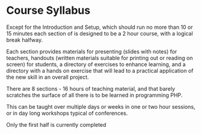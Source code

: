 # Course Syllabus

Except for the Introduction and Setup, which should run no more than 10 or 15 minutes each section of is designed to be a 2 hour course, with a logical break halfway.

Each section provides materials for presenting (slides with notes) for teachers, handouts (written materials suitable for printing out or reading on screen) for students, a directory of exercises to enhance learning, and a directory with a hands on exercise that will lead to a practical application of the new skill in an overall project.

There are 8 sections - 16 hours of teaching material, and that barely scratches the surface of all there is to be learned in programming PHP.

This can be taught over multiple days or weeks in one or two hour sessions, or in day long workshops typical of conferences.

Only the first half is currently completed